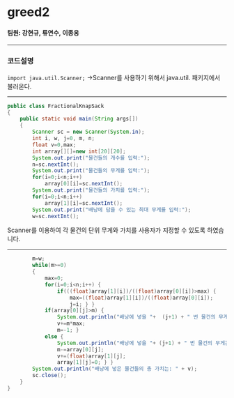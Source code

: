 # greed2
  
  
#### 팀원: 강현규, 류연수, 이종웅
  
---
  
  
### 코드설명  

```import java.util.Scanner;```
->Scanner를 사용하기 위해서 java.util. 패키지에서 불러온다.

---

```Java
public class FractionalKnapSack
{
    public static void main(String args[])
    {
        Scanner sc = new Scanner(System.in);
        int i, w, j=0, m, n;
        float v=0,max;
        int array[][]=new int[20][20];
        System.out.print("물건들의 개수를 입력:");
        n=sc.nextInt();
        System.out.print("물건들의 무게를 입력:");
        for(i=0;i<n;i++)
            array[0][i]=sc.nextInt();
        System.out.print("물건들의 가치를 입력:");
        for(i=0;i<n;i++)
            array[1][i]=sc.nextInt();
        System.out.print("배낭에 담을 수 있는 최대 무게를 입력:");
        w=sc.nextInt();
```
Scanner를 이용하여 각 물건의 단위 무게와 가치를 사용자가 지정할 수 있도록 하였습니다.

---
        
```Java
        m=w;
        while(m>=0)
        {
            max=0;
            for(i=0;i<n;i++) {
                if(((float)array[1][i])/((float)array[0][i])>max) {
                    max=((float)array[1][i])/((float)array[0][i]);
                    j=i; } }
            if(array[0][j]>m) {
                System.out.println("배낭에 넣을 "+  (j+1) + " 번 물건의 무게는 " +m);
                v+=m*max;
                m=-1; }
            else {
                System.out.println("배낭에 넣을 "+ (j+1) + " 번 물건의 무게는 " + array[0][j]);
                m-=array[0][j];
                v+=(float)array[1][j];
                array[1][j]=0; } }
        System.out.println("배낭에 넣은 물건들의 총 가치는: " + v);
        sc.close();
    }
}
```

